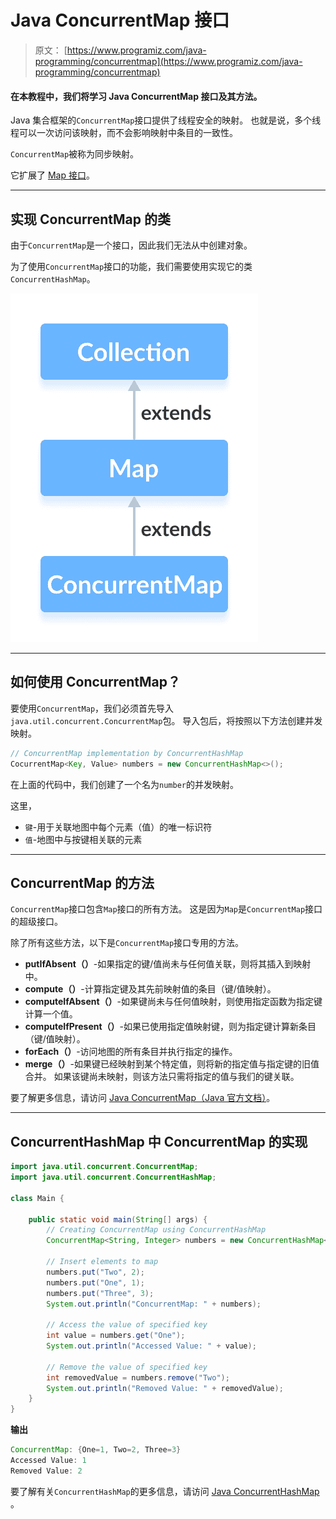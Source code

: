 # Java ConcurrentMap 接口

> 原文： [https://www.programiz.com/java-programming/concurrentmap](https://www.programiz.com/java-programming/concurrentmap)

#### 在本教程中，我们将学习 Java ConcurrentMap 接口及其方法。

Java 集合框架的`ConcurrentMap`接口提供了线程安全的映射。 也就是说，多个线程可以一次访问该映射，而不会影响映射中条目的一致性。

`ConcurrentMap`被称为同步映射。

它扩展了 [Map 接口](/java-programming/map "Java Map Interface")。

* * *

## 实现 ConcurrentMap 的类

由于`ConcurrentMap`是一个接口，因此我们无法从中创建对象。

为了使用`ConcurrentMap`接口的功能，我们需要使用实现它的类`ConcurrentHashMap`。

![Java ConcurrentHashMap interface extends the Java ConcurrentMap interface.](img/83c047e4b11e5a2c84cd489d91daeae4.png)

* * *

## 如何使用 ConcurrentMap？

要使用`ConcurrentMap`，我们必须首先导入`java.util.concurrent.ConcurrentMap`包。 导入包后，将按照以下方法创建并发映射。

```java
// ConcurrentMap implementation by ConcurrentHashMap
CocurrentMap<Key, Value> numbers = new ConcurrentHashMap<>(); 
```

在上面的代码中，我们创建了一个名为`number`的并发映射。

这里，

*   `键`-用于关联地图中每个元素（值）的唯一标识符
*   `值`-地图中与按键相关联的元素

* * *

## ConcurrentMap 的方法

`ConcurrentMap`接口包含`Map`接口的所有方法。 这是因为`Map`是`ConcurrentMap`接口的超级接口。

除了所有这些方法，以下是`ConcurrentMap`接口专用的方法。

*   **putIfAbsent（）**-如果指定的键/值尚未与任何值关联，则将其插入到映射中。
*   **compute（）**-计算指定键及其先前映射值的条目（键/值映射）。
*   **computeIfAbsent（）**-如果键尚未与任何值映射，则使用指定函数为指定键计算一个值。
*   **computeIfPresent（）**-如果已使用指定值映射键，则为指定键计算新条目（键/值映射）。
*   **forEach（）**-访问地图的所有条目并执行指定的操作。
*   **merge（）**-如果键已经映射到某个特定值，则将新的指定值与指定键的旧值合并。 如果该键尚未映射，则该方法只需将指定的值与我们的键关联。

要了解更多信息，请访问 [Java ConcurrentMap（Java 官方文档）](https://docs.oracle.com/javase/8/docs/api/java/util/concurrent/ConcurrentMap.html#compute-K-java.util.function.BiFunction-)。

* * *

## ConcurrentHashMap 中 ConcurrentMap 的实现

```java
import java.util.concurrent.ConcurrentMap;
import java.util.concurrent.ConcurrentHashMap;

class Main {

    public static void main(String[] args) {
        // Creating ConcurrentMap using ConcurrentHashMap
        ConcurrentMap<String, Integer> numbers = new ConcurrentHashMap<>();

        // Insert elements to map
        numbers.put("Two", 2);
        numbers.put("One", 1);
        numbers.put("Three", 3);
        System.out.println("ConcurrentMap: " + numbers);

        // Access the value of specified key
        int value = numbers.get("One");
        System.out.println("Accessed Value: " + value);

        // Remove the value of specified key
        int removedValue = numbers.remove("Two");
        System.out.println("Removed Value: " + removedValue);
    }
} 
```

**输出**

```java
ConcurrentMap: {One=1, Two=2, Three=3}
Accessed Value: 1
Removed Value: 2 
```

要了解有关`ConcurrentHashMap`的更多信息，请访问 [Java ConcurrentHashMap](/java-programming/concurrenthashmap "Java ConcurrentHashMap class") 。
